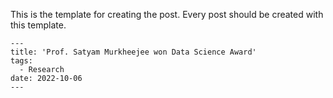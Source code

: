 This is the template for creating the post. Every post should be created with this template. 

```
---
title: 'Prof. Satyam Murkheejee won Data Science Award'
tags:
  - Research
date: 2022-10-06
---
```